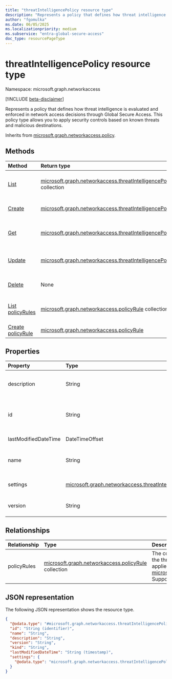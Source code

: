 ```yaml
---
title: "threatIntelligencePolicy resource type"
description: "Represents a policy that defines how threat intelligence is evaluated and enforced in network access decisions."
author: "fgomulka"
ms.date: 06/05/2025
ms.localizationpriority: medium
ms.subservice: "entra-global-secure-access"
doc_type: resourcePageType
---
```


# threatIntelligencePolicy resource type

Namespace: microsoft.graph.networkaccess

[!INCLUDE [beta-disclaimer](../../includes/beta-disclaimer.md)]

Represents a policy that defines how threat intelligence is evaluated and enforced in network access decisions through Global Secure Access. This policy type allows you to apply security controls based on known threats and malicious destinations.


Inherits from [microsoft.graph.networkaccess.policy](../resources/networkaccess-policy.md).


## Methods
|Method|Return type|Description|
|:---|:---|:---|
|[List](../api/networkaccess-networkaccessroot-list-threatintelligencepolicies.md)|[microsoft.graph.networkaccess.threatIntelligencePolicy](../resources/networkaccess-threatintelligencepolicy.md) collection|Get a list of the threatIntelligencePolicy objects and their properties.|
|[Create](../api/networkaccess-networkaccessroot-post-threatintelligencepolicies.md)|[microsoft.graph.networkaccess.threatIntelligencePolicy](../resources/networkaccess-threatintelligencepolicy.md)|Create a new threatIntelligencePolicy object.|
|[Get](../api/networkaccess-threatintelligencepolicy-get.md)|[microsoft.graph.networkaccess.threatIntelligencePolicy](../resources/networkaccess-threatintelligencepolicy.md)|Read the properties and relationships of a threatIntelligencePolicy object.|
|[Update](../api/networkaccess-threatintelligencepolicy-update.md)|[microsoft.graph.networkaccess.threatIntelligencePolicy](../resources/networkaccess-threatintelligencepolicy.md)|Update the properties of a threatIntelligencePolicy object.|
|[Delete](../api/networkaccess-networkaccessroot-delete-threatintelligencepolicies.md)|None|Delete a threatIntelligencePolicy object.|
|[List policyRules](../api/networkaccess-threatintelligencepolicy-list-policyrules.md)|[microsoft.graph.networkaccess.policyRule](../resources/networkaccess-policyrule.md) collection|Get a list of the rules associated with this threat intelligence policy.|
|[Create policyRule](../api/networkaccess-threatintelligencepolicy-post-policyrules.md)|[microsoft.graph.networkaccess.policyRule](../resources/networkaccess-policyrule.md)|Create a new policyRule object.|

## Properties
|Property|Type|Description|
|:---|:---|:---|
|description|String|A description of the threat intelligence policy. Inherited from [microsoft.graph.networkaccess.policy](../resources/networkaccess-policy.md). Supports `$filter` (`eq`).|
|id|String|The unique identifier for the threat intelligence policy. Inherited from [microsoft.graph.networkaccess.policy](../resources/networkaccess-policy.md). Inherits from [entity](../resources/entity.md). Supports `$filter` (`eq`).|
|lastModifiedDateTime|DateTimeOffset|The date and time when the policy was last modified.|
|name|String|The display name of the threat intelligence policy. Inherited from [microsoft.graph.networkaccess.policy](../resources/networkaccess-policy.md). Supports `$filter` (`eq`).|
|settings|[microsoft.graph.networkaccess.threatIntelligencePolicySettings](../resources/networkaccess-threatintelligencepolicysettings.md)|Settings that define how the threat intelligence policy operates and evaluates threats.|
|version|String|The version of the policy, used for tracking changes. Inherited from [microsoft.graph.networkaccess.policy](../resources/networkaccess-policy.md).|

## Relationships
|Relationship|Type|Description|
|:---|:---|:---|
|policyRules|[microsoft.graph.networkaccess.policyRule](../resources/networkaccess-policyrule.md) collection|The collection of rules that define how the threat intelligence policy is applied. Inherited from [microsoft.graph.networkaccess.policy](../resources/networkaccess-policy.md). Supports `$expand`.|

## JSON representation
The following JSON representation shows the resource type.
<!-- {
  "blockType": "resource",
  "keyProperty": "id",
  "@odata.type": "microsoft.graph.networkaccess.threatIntelligencePolicy",
  "baseType": "microsoft.graph.networkaccess.policy",
  "openType": false
}
-->
``` json
{
  "@odata.type": "#microsoft.graph.networkaccess.threatIntelligencePolicy",
  "id": "String (identifier)",
  "name": "String",
  "description": "String",
  "version": "String",
  "kind": "String",
  "lastModifiedDateTime": "String (timestamp)",
  "settings": {
    "@odata.type": "microsoft.graph.networkaccess.threatIntelligencePolicySettings"
  }
}
```


